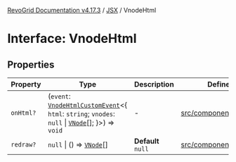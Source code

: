 [RevoGrid Documentation v4.17.3](README.md) / [JSX](Namespace.JSX.md) / VnodeHtml

# Interface: VnodeHtml

## Properties

| Property | Type | Description | Defined in |
| ------ | ------ | ------ | ------ |
| `onHtml?` | (`event`: [`VnodeHtmlCustomEvent`](Interface.VnodeHtmlCustomEvent.md)\<\{ `html`: `string`; `vnodes`: `null` \| [`VNode`](Interface.VNode.md)[]; \}\>) => `void` | - | [src/components.d.ts:2451](https://github.com/revolist/revogrid/blob/c9f40461b2daa14fb3a2e5f76080a8e7b65ce7ef/src/components.d.ts#L2451) |
| `redraw?` | `null` \| () => [`VNode`](Interface.VNode.md)[] | **Default** `null` | [src/components.d.ts:2455](https://github.com/revolist/revogrid/blob/c9f40461b2daa14fb3a2e5f76080a8e7b65ce7ef/src/components.d.ts#L2455) |
